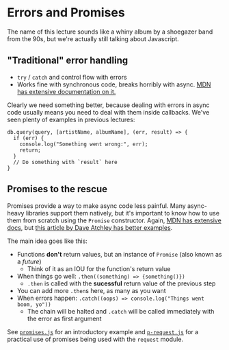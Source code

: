 # Errors and Promises

The name of this lecture sounds like a whiny album by a shoegazer band from
the 90s, but we're actually still talking about Javascript.

## "Traditional" error handling

* `try` / `catch` and control flow with errors
* Works fine with synchronous code, breaks horribly with async. [MDN has extensive documentation on it.](https://developer.mozilla.org/en/docs/Web/JavaScript/Reference/Statements/try...catch)

Clearly we need something better, because dealing with errors in async code
usually means you need to deal with them inside callbacks. We've seen plenty of
examples in previous lectures:

```
db.query(query, [artistName, albumName], (err, result) => {
  if (err) {
    console.log("Something went wrong:", err);
    return;
  }
  // Do something with `result` here
}
```

## Promises to the rescue

Promises provide a way to make async code less painful. Many async-heavy
libraries support them natively, but it's important to know how to use them from
scratch using the `Promise` constructor. Again, [MDN has extensive
docs](https://developer.mozilla.org/en/docs/Web/JavaScript/Reference/Global_Objects/Promise),
but [this article by Dave Atchley has better
examples](http://www.datchley.name/es6-promises/).

The main idea goes like this:

* Functions **don't** return values, but an instance of `Promise` (also known as a _future_)
  * Think of it as an IOU for the function's return value
* When things go well: `.then((something) => {something()})`
  * `.then` is called with the **sucessful** return value of the previous step
* You can add more `.then`s here, as many as you want
* When errors happen: `.catch((oops) => console.log("Things went boom, yo"))`
  * The chain will be halted and `.catch` will be called immediately with the error as first argument

See [`promises.js`](code/promises.js) for an introductory example and
[`p-request.js`](code/p-request.js) for a practical use of promises being used
with the `request` module.
